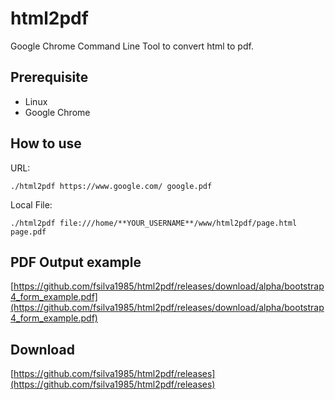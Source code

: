 # html2pdf

Google Chrome Command Line Tool to convert html to pdf.


##  Prerequisite

 - Linux
 - Google Chrome

##  How to use

URL:

    ./html2pdf https://www.google.com/ google.pdf

Local File:
	
    ./html2pdf file:///home/**YOUR_USERNAME**/www/html2pdf/page.html page.pdf

##  PDF Output example 

[https://github.com/fsilva1985/html2pdf/releases/download/alpha/bootstrap4_form_example.pdf](https://github.com/fsilva1985/html2pdf/releases/download/alpha/bootstrap4_form_example.pdf)
    
##  Download

[https://github.com/fsilva1985/html2pdf/releases](https://github.com/fsilva1985/html2pdf/releases)
